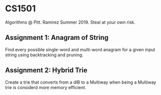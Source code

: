 # CS1501
Algorithms @ Pitt. Ramirez Summer 2019. Steal at your own risk.
## Assignment 1: Anagram of String
Find every possible single-word and multi-word anagram for a given input string using backtracking and pruning.
## Assignment 2: Hybrid Trie
Create a trie that converts from a dlB to a Multiway when being a Multiway trie is considerd more memory efficient.

